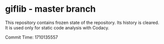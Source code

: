 # giflib - master branch

This repository contains frozen state of the repository.
Its history is cleared. It is used only for static code
analysis with Codacy.

Commit Time: 1710135557